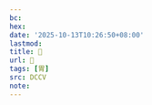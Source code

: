 ```yaml
---
bc:
hex:
date: '2025-10-13T10:26:50+08:00'
lastmod:
title: 􁔺
url: 􁔺
tags: [胃]
src: DCCV
note:
---
```

